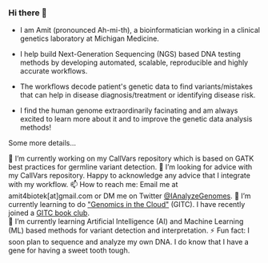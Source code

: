 ### Hi there 👋

 - I am Amit (pronounced Ah-mi-th), a bioinformatician working in a clinical genetics laboratory at Michigan Medicine.
 
 - I help build Next-Generation Sequencing (NGS) based DNA testing methods by developing automated, scalable, reproducible and highly accurate workflows. 
 
 - The workflows decode patient's genetic data to find variants/mistakes that can help in disease diagnosis/treatment or identifying disease risk.
 
 - I find the human genome extraordinarily facinating and am always excited to learn more about it and to improve the genetic data analysis methods!

Some more details...

🔭 I’m currently working on my CallVars repository which is based on GATK best practices for germline variant detection.
🤔 I’m looking for advice with my CallVars repository. Happy to acknowledge any advice that I integrate with my workflow. 
📫 How to reach me: Email me at amit4biotek[at]gmail.com or DM me on Twitter [@IAnalyzeGenomes](https://twitter.com/IAnalyzeGenomes).
🌱 I’m currently learning to do ["Genomics in the Cloud"](https://www.amazon.com/Genomics-Cloud-GATK-Spark-Docker/dp/1491975199/ref=sr_1_1?crid=LXSZSO8B3D7J&dchild=1&keywords=genomics+in+the+cloud&qid=1609662594&s=books&sprefix=genomics+in+%2Caps%2C183&sr=1-1) (GITC). I have recently joined a [GITC book club](https://www.youtube.com/channel/UCtdwGKTSsRQZgAO6D79lSPA).   
🌱 I’m currently learning Artificial Intelligence (AI) and Machine Learning (ML) based methods for variant detection and interpretation.
⚡ Fun fact: I soon plan to sequence and analyze my own DNA. I do know that I have a gene for having a sweet tooth tough.
